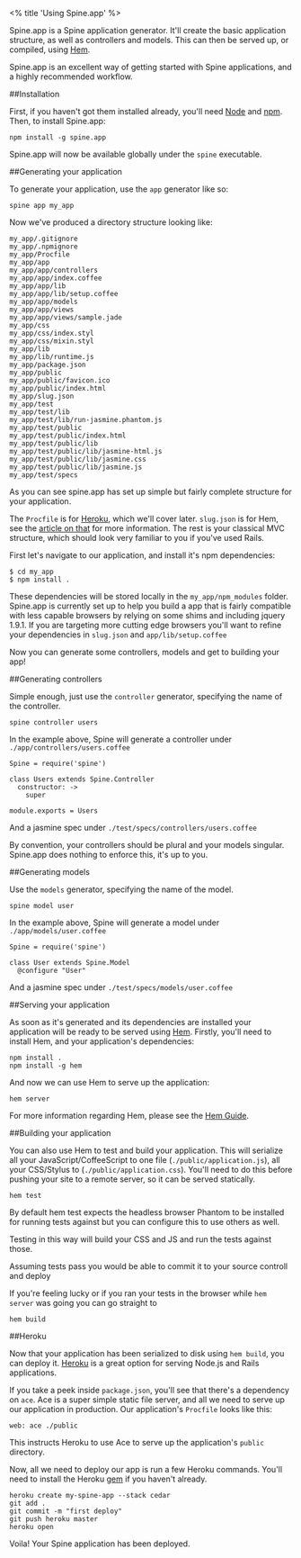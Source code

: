 <% title 'Using Spine.app' %>

Spine.app is a Spine application generator. It'll create the basic application structure, as well as controllers and models. This can then be served up, or compiled, using [Hem](<%= docs_path("hem") %>).

Spine.app is an excellent way of getting started with Spine applications, and a highly recommended workflow.

##Installation

First, if you haven't got them installed already, you'll need [Node](http://nodejs.org) and [npm](http://npmjs.org). Then, to install Spine.app:

    npm install -g spine.app
    
Spine.app will now be available globally under the `spine` executable.
    
##Generating your application

To generate your application, use the `app` generator like so:
    
    spine app my_app
    
Now we've produced a directory structure looking like:

    my_app/.gitignore
    my_app/.npmignore
    my_app/Procfile
    my_app/app
    my_app/app/controllers
    my_app/app/index.coffee
    my_app/app/lib
    my_app/app/lib/setup.coffee
    my_app/app/models
    my_app/app/views
    my_app/app/views/sample.jade
    my_app/css
    my_app/css/index.styl
    my_app/css/mixin.styl
    my_app/lib
    my_app/lib/runtime.js
    my_app/package.json
    my_app/public
    my_app/public/favicon.ico
    my_app/public/index.html
    my_app/slug.json
    my_app/test
    my_app/test/lib
    my_app/test/lib/run-jasmine.phantom.js
    my_app/test/public
    my_app/test/public/index.html
    my_app/test/public/lib
    my_app/test/public/lib/jasmine-html.js
    my_app/test/public/lib/jasmine.css
    my_app/test/public/lib/jasmine.js
    my_app/test/specs
    
As you can see spine.app has set up simple but fairly complete structure for your application.

The `Procfile` is for [Heroku](http://heroku.com), which we'll cover later. `slug.json` is for Hem, see the [article on that](<%= docs_path("hem") %>) for more information. The rest is your classical MVC structure, which should look very familiar to you if you've used Rails.

First let's navigate to our application, and install it's npm dependencies:
    
    $ cd my_app
    $ npm install .
    
These dependencies will be stored locally in the `my_app/npm_modules` folder. Spine.app is currently set up to help you build a app that is fairly compatible with less capable browsers by relying on some shims and including jquery 1.9.1. If you are targeting more cutting edge browsers you'll want to refine your dependencies in `slug.json` and `app/lib/setup.coffee`

Now you can generate some controllers, models and get to building your app!

##Generating controllers

Simple enough, just use the `controller` generator, specifying the name of the controller. 
    
    spine controller users
    
In the example above, Spine will generate a controller under `./app/controllers/users.coffee`

    Spine = require('spine')

    class Users extends Spine.Controller
      constructor: ->
        super

    module.exports = Users
    
And a jasmine spec under `./test/specs/controllers/users.coffee`
    
By convention, your controllers should be plural and your models singular. Spine.app does nothing to enforce this, it's up to you.
    
##Generating models

Use the `models` generator, specifying the name of the model.
    
    spine model user
    
In the example above, Spine will generate a model under `./app/models/user.coffee`

    Spine = require('spine')

    class User extends Spine.Model
      @configure "User"
      
And a jasmine spec under `./test/specs/models/user.coffee`
    
##Serving your application

As soon as it's generated and its dependencies are installed your application will be ready to be served using [Hem](<%= docs_path("hem") %>). Firstly, you'll need to install Hem, and your application's dependencies:

    npm install .
    npm install -g hem
    
And now we can use Hem to serve up the application:

    hem server
    
For more information regarding Hem, please see the [Hem Guide](<%= docs_path("hem") %>).
    
##Building your application

You can also use Hem to test and build your application. This will serialize all your JavaScript/CoffeeScript to one file (`./public/application.js`), all your CSS/Stylus to (`./public/application.css`). You'll need to do this before pushing your site to a remote server, so it can be served statically.
    
    hem test
    
By default hem test expects the headless browser Phantom to be installed for running tests against but you can configure this to use others as well. 

Testing in this way will build your CSS and JS and run the tests against those. 

Assuming tests pass you would be able to commit it to your source controll and deploy

If you're feeling lucky or if you ran your tests in the browser while `hem server` was going you can go straight to

    hem build
    
##Heroku

Now that your application has been serialized to disk using `hem build`, you can deploy it. [Heroku](http://heroku.com) is a great option for serving Node.js and Rails applications.  

If you take a peek inside `package.json`, you'll see that there's a dependency on `ace`. Ace is a super simple static file server, and all we need to serve up our application in production. Our application's `Procfile` looks like this:

    web: ace ./public
    
This instructs Heroku to use Ace to serve up the application's `public` directory.

Now, all we need to deploy our app is run a few Heroku commands. You'll need to install the Heroku [gem](https://rubygems.org/gems/heroku) if you haven't already. 

    heroku create my-spine-app --stack cedar
    git add .
    git commit -m "first deploy"
    git push heroku master
    heroku open

Voila! Your Spine application has been deployed.
